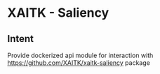 # XAITK - Saliency

## Intent
Provide dockerized api module for interaction with https://github.com/XAITK/xaitk-saliency package